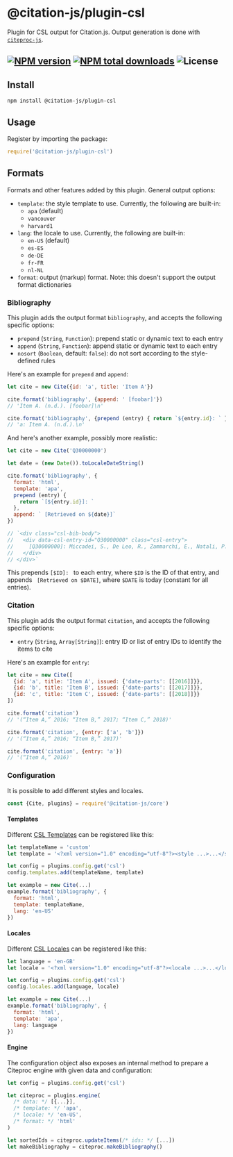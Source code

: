 # @citation-js/plugin-csl
Plugin for CSL output for Citation.js. Output generation is done with [`citeproc-js`](https://github.com/Juris-M/citeproc-js).

[![NPM version](https://img.shields.io/npm/v/@citation-js/plugin-csl.svg)](https://npmjs.org/package/@citation-js/plugin-csl)
[![NPM total downloads](https://img.shields.io/npm/dt/@citation-js/plugin-csl.svg)](https://npmcharts.com/compare/@citation-js%2Fplugin-csl?minimal=true)
![License](https://img.shields.io/npm/license/@citation-js/plugin-csl.svg)
---

## Install

    npm install @citation-js/plugin-csl

## Usage

Register by importing the package:

```js
require('@citation-js/plugin-csl')
```

## Formats

Formats and other features added by this plugin. General output options:

  * `template`: the style template to use. Currently, the following are built-in:
    * `apa` (default)
    * `vancouver`
    * `harvard1`
  * `lang`: the locale to use. Currently, the following are built-in:
    * `en-US` (default)
    * `es-ES`
    * `de-DE`
    * `fr-FR`
    * `nl-NL`
  * `format`: output (markup) format. Note: this doesn't support the output format dictionaries

### Bibliography

This plugin adds the output format `bibliography`, and accepts the following specific options:

  * `prepend` (`String`, `Function`): prepend static or dynamic text to each entry
  * `append` (`String`, `Function`): append static or dynamic text to each entry
  * `nosort` (`Boolean`, default: `false`): do not sort according to the style-defined rules

Here's an example for `prepend` and `append`:

```js
let cite = new Cite({id: 'a', title: 'Item A'})

cite.format('bibliography', {append: ' [foobar]'})
// 'Item A. (n.d.). [foobar]\n'

cite.format('bibliography', {prepend (entry) { return `${entry.id}: ` }})
// 'a: Item A. (n.d.).\n'
```

And here's another example, possibly more realistic:

```js
let cite = new Cite('Q30000000')

let date = (new Date()).toLocaleDateString()

cite.format('bibliography', {
  format: 'html',
  template: 'apa',
  prepend (entry) {
    return `[${entry.id}]: `
  },
  append: ` [Retrieved on ${date}]`
})

// `<div class="csl-bib-body">
//   <div data-csl-entry-id="Q30000000" class="csl-entry">
//     [Q30000000]: Miccadei, S., De Leo, R., Zammarchi, E., Natali, P. G., &#38; Civitareale, D. (2002). The Synergistic Activity of Thyroid Transcription Factor 1 and Pax 8 Relies on the Promoter/Enhancer Interplay. <i>Molecular Endocrinology</i>, <i>16</i>(4), 837–846. https://doi.org/10.1210/MEND.16.4.0808 [Retrieved on 2018-7-10]
//   </div>
// </div>`
```

This prepends `[$ID]: ` to each entry, where `$ID` is the ID of that entry, and appends ` [Retrieved on $DATE]`, where `$DATE` is today (constant for all entries).

### Citation

This plugin adds the output format `citation`, and accepts the following specific options:

  * `entry` (`String`, `Array[String]`): entry ID or list of entry IDs to identify the items to cite

Here's an example for `entry`:

```js
let cite = new Cite([
  {id: 'a', title: 'Item A', issued: {'date-parts': [[2016]]}},
  {id: 'b', title: 'Item B', issued: {'date-parts': [[2017]]}},
  {id: 'c', title: 'Item C', issued: {'date-parts': [[2018]]}}
])

cite.format('citation')
// '(“Item A,” 2016; “Item B,” 2017; “Item C,” 2018)'

cite.format('citation', {entry: ['a', 'b']})
// '(“Item A,” 2016; “Item B,” 2017)'

cite.format('citation', {entry: 'a'})
// '(“Item A,” 2016)'
```

### Configuration

It is possible to add different styles and locales.

```js
const {Cite, plugins} = require('@citation-js/core')
```

#### Templates

Different [CSL Templates](https://github.com/citation-style-language/styles) can be registered like this:

```js
let templateName = 'custom'
let template = '<?xml version="1.0" encoding="utf-8"?><style ...>...</style>' // The actual XML file

let config = plugins.config.get('csl')
config.templates.add(templateName, template)

let example = new Cite(...)
example.format('bibliography', {
  format: 'html',
  template: templateName,
  lang: 'en-US'
})
```

#### Locales

Different [CSL Locales](https://github.com/citation-style-language/locales) can be registered like this:

```js
let language = 'en-GB'
let locale = '<?xml version="1.0" encoding="utf-8"?><locale ...>...</locale>' // The actual XML file

let config = plugins.config.get('csl')
config.locales.add(language, locale)

let example = new Cite(...)
example.format('bibliography', {
  format: 'html',
  template: 'apa',
  lang: language
})
```

#### Engine

The configuration object also exposes an internal method to prepare a Citeproc engine with given data and configuration:

```js
let config = plugins.config.get('csl')

let citeproc = plugins.engine(
  /* data: */ [{...}],
  /* template: */ 'apa',
  /* locale: */ 'en-US',
  /* format: */ 'html'
)

let sortedIds = citeproc.updateItems(/* ids: */ [...])
let makeBibliography = citeproc.makeBibliography()
```

